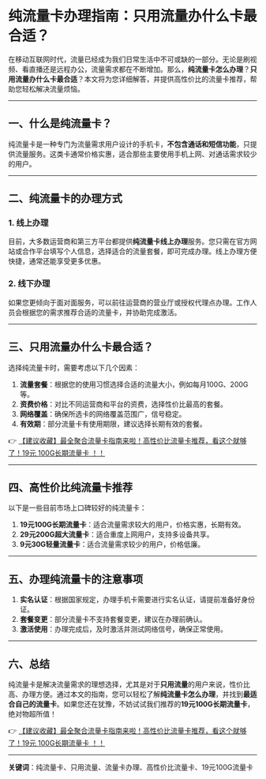 # 纯流量卡办理指南：只用流量办什么卡最合适？

在移动互联网时代，流量已经成为我们日常生活中不可或缺的一部分。无论是刷视频、看直播还是远程办公，流量需求都在不断增加。那么，**纯流量卡怎么办理**？**只用流量办什么卡最合适**？本文将为您详细解答，并提供高性价比的流量卡推荐，帮助您轻松解决流量烦恼。

---

## 一、什么是纯流量卡？

纯流量卡是一种专门为流量需求用户设计的手机卡，**不包含通话和短信功能**，只提供流量服务。这类卡通常价格实惠，适合那些主要使用手机上网、对通话需求较少的用户。

---

## 二、纯流量卡的办理方式

### 1. 线上办理
目前，大多数运营商和第三方平台都提供**纯流量卡线上办理**服务。您只需在官方网站或合作平台填写个人信息，选择适合的流量套餐，即可完成办理。线上办理方便快捷，通常还能享受更多优惠。

### 2. 线下办理
如果您更倾向于面对面服务，可以前往运营商的营业厅或授权代理点办理。工作人员会根据您的需求推荐合适的流量卡，并协助完成激活。

---

## 三、只用流量办什么卡最合适？

选择纯流量卡时，需要考虑以下几个因素：

1. **流量套餐**：根据您的使用习惯选择合适的流量大小，例如每月100G、200G等。
2. **资费价格**：对比不同运营商和平台的资费，选择性价比最高的套餐。
3. **网络覆盖**：确保所选卡的网络覆盖范围广，信号稳定。
4. **有效期**：部分流量卡有使用期限，建议选择长期有效的套餐。

👉 [【建议收藏】最全聚合流量卡指南来啦！高性价比流量卡推荐，看这个就够了！19元 100G长期流量卡 ！！](https://bit.ly/Liuliangka)

---

## 四、高性价比纯流量卡推荐

以下是一些目前市场上口碑较好的纯流量卡：

1. **19元100G长期流量卡**：适合流量需求较大的用户，价格实惠，长期有效。
2. **29元200G超大流量卡**：适合重度上网用户，支持多设备共享。
3. **9元30G轻量流量卡**：适合流量需求较少的用户，价格低廉。

---

## 五、办理纯流量卡的注意事项

1. **实名认证**：根据国家规定，办理手机卡需要进行实名认证，请提前准备好身份证。
2. **套餐变更**：部分流量卡不支持套餐变更，建议在办理前确认。
3. **激活使用**：办理完成后，及时激活并测试网络信号，确保正常使用。

---

## 六、总结

纯流量卡是解决流量需求的理想选择，尤其是对于**只用流量**的用户来说，性价比高、办理方便。通过本文的指南，您可以轻松了解**纯流量卡怎么办理**，并找到**最适合自己的流量卡**。如果您还在犹豫，不妨试试我们推荐的**19元100G长期流量卡**，绝对物超所值！

👉 [【建议收藏】最全聚合流量卡指南来啦！高性价比流量卡推荐，看这个就够了！19元 100G长期流量卡 ！！](https://bit.ly/Liuliangka)

---

**关键词**：纯流量卡、只用流量、流量卡办理、高性价比流量卡、19元100G流量卡